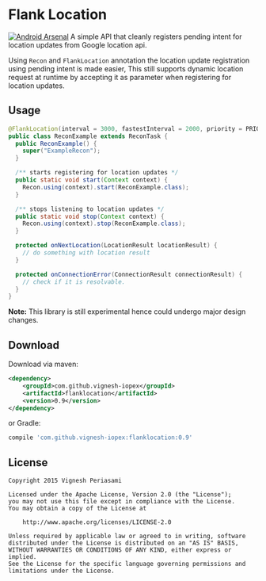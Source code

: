 Flank Location
==============
[![Android Arsenal](https://img.shields.io/badge/Android%20Arsenal-Flank%20Location-green.svg?style=true)](https://android-arsenal.com/details/1/2832)
A simple API that cleanly registers pending intent for location updates from Google location api.

Using `Recon` and `FlankLocation` annotation the location update registration using pending
intent is made easier, This still supports dynamic location request at runtime by accepting it as
parameter when registering for location updates.

Usage
------

```java
@FlankLocation(interval = 3000, fastestInterval = 2000, priority = PRIORITY_HIGH_ACCURACY)
public class ReconExample extends ReconTask {
  public ReconExample() {
    super("ExampleRecon");
  }

  /** starts registering for location updates */
  public static void start(Context context) {
    Recon.using(context).start(ReconExample.class);
  }

  /** stops listening to location updates */
  public static void stop(Context context) {
    Recon.using(context).stop(ReconExample.class);
  }

  protected onNextLocation(LocationResult locationResult) {
    // do something with location result
  }

  protected onConnectionError(ConnectionResult connectionResult) {
    // check if it is resolvable.
  }
}
```


**Note:** This library is still experimental hence could undergo major design changes.

Download
--------

Download via maven:
```xml
<dependency>
    <groupId>com.github.vignesh-iopex</groupId>
    <artifactId>flanklocation</artifactId>
    <version>0.9</version>
</dependency>
```
or Gradle:
```groovy
compile 'com.github.vignesh-iopex:flanklocation:0.9'
```

License
-------

    Copyright 2015 Vignesh Periasami

    Licensed under the Apache License, Version 2.0 (the "License");
    you may not use this file except in compliance with the License.
    You may obtain a copy of the License at

        http://www.apache.org/licenses/LICENSE-2.0

    Unless required by applicable law or agreed to in writing, software
    distributed under the License is distributed on an "AS IS" BASIS,
    WITHOUT WARRANTIES OR CONDITIONS OF ANY KIND, either express or implied.
    See the License for the specific language governing permissions and
    limitations under the License.